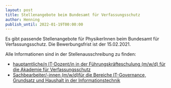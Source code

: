 ```yaml
---
layout: post
title: Stellenangebote beim Bundesamt für Verfassungsschutz
author: Henning
publish_until: 2022-01-19T00:00:00
---
```


Es gibt passende Stellenangebote für PhysikerInnen beim Bundesamt für Verfassungsschutz.
Die Bewerbungsfrist ist der 15.02.2021.

Alle Informationen sind in der Stellenausschreibung zu finden:

* [hauptamtliche/n IT-Dozent/in in der Führungskräfteschulung (m/w/d)  für die Akademie für Verfassungsschutz](/dokumente/ausschreibungen_jobboerse/2021-01-19_bfv1.pdf)
* [Sachbearbeiter/-innen (m/w/d)für die Bereiche IT-Governance, Grundsatz und Haushalt in der Informationstechnik](/dokumente/ausschreibungen_jobboerse/2021-01-19_bfv2.pdf)
